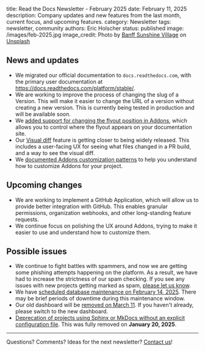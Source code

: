title: Read the Docs Newsletter - February 2025
date: February 11, 2025
description: Company updates and new features from the last month, current focus, and upcoming features.
category: Newsletter
tags: newsletter, community
authors: Eric Holscher
status: published
image: /images/feb-2025.jpg
image_credit: Photo by <a href="https://unsplash.com/@sunshinevillage?utm_content=creditCopyText&utm_medium=referral&utm_source=unsplash">Banff Sunshine Village</a> on <a href="https://unsplash.com/photos/2-person-in-yellow-jacket-and-blue-helmet-riding-ski-blades-on-snow-covered-mountain-during-UoBE_wJ-suk?utm_content=creditCopyText&utm_medium=referral&utm_source=unsplash">Unsplash</a>

## News and updates

* We migrated our official documentation to ``docs.readthedocs.com``, with the primary user documentation at https://docs.readthedocs.com/platform/stable/.
* We are working to improve the process of changing the slug of a Version. This will make it easier to change the URL of a version without creating a new version. This is currently being tested in production and will be available soon.
* We [added support for changing the flyout position in Addons](https://docs.readthedocs.com/platform/stable/flyout-menu.html#position), which allows you to control where the flyout appears on your documentation site.
* Our [Visual diff](https://docs.readthedocs.io/en/stable/visual-diff.html) feature is getting closer to being widely released. This includes a user-facing UX for seeing what files changed in a PR build, and a way to see the visual diff.
* We [documented Addons customization patterns](https://docs.readthedocs.com/platform/stable/addons.html#addons-data-and-customization) to help you understand how to customize Addons for your project.

## Upcoming changes

* We are working to implement a GitHub Application, which will allow us to provide better integration with GitHub. This enables granular permissions, organization webhooks, and other long-standing feature requests.
* We continue focus on polishing the UX around Addons, trying to make it easier to use and understand how to customize them.


## Possible issues

* We continue to fight battles with spammers, and now we are getting some phishing attempts happening on the platform. As a result, we have had to increase the strictness of our spam checking. If you see any issues with new projects getting marked as spam, [please let us know](https://docs.readthedocs.com/platform/stable/support.html).
* We have [scheduled database maintenance on February 14, 2025](https://about.readthedocs.com/blog/2025/02/postgres-maint-feb-14/). There may be brief periods of downtime during this maintenance window.
* Our old dashboard will be [removed on March 11](https://about.readthedocs.com/blog/2024/11/rollout-of-our-new-dashboard/). If you haven't already, please switch to the new dashboard.
* [Deprecation of projects using Sphinx or MkDocs without an explicit configuration file](https://about.readthedocs.com/blog/2024/12/deprecate-config-files-without-sphinx-or-mkdocs-config/). This was fully removed on **January 20, 2025**.

-----

Questions? Comments? Ideas for the next newsletter? [Contact us](mailto:hello@readthedocs.org)!
